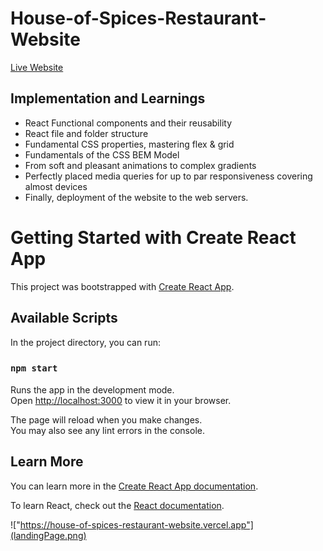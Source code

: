 # House-of-Spices-Restaurant-Website

 <a href="https://house-of-spices-restaurant-website.vercel.app">Live Website</a>
 
## Implementation and Learnings

- React Functional components and their reusability
- React file and folder structure
- Fundamental CSS properties, mastering flex & grid
- Fundamentals of the CSS BEM Model
- From soft and pleasant animations to complex gradients
- Perfectly placed media queries for up to par responsiveness covering almost devices
- Finally, deployment of the website to the web servers.
 
# Getting Started with Create React App

This project was bootstrapped with [Create React App](https://github.com/facebook/create-react-app).

## Available Scripts

In the project directory, you can run:

### `npm start`

Runs the app in the development mode.\
Open [http://localhost:3000](http://localhost:3000) to view it in your browser.

The page will reload when you make changes.\
You may also see any lint errors in the console.

## Learn More

You can learn more in the [Create React App documentation](https://facebook.github.io/create-react-app/docs/getting-started).

To learn React, check out the [React documentation](https://reactjs.org/).

!["https://house-of-spices-restaurant-website.vercel.app"](landingPage.png)
